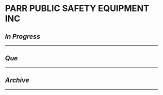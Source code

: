 # PARR PUBLIC SAFETY EQUIPMENT INC

## *In Progress*

--------------------

## *Que*

-----------------------------------
## *Archive*

-----------------------------------
